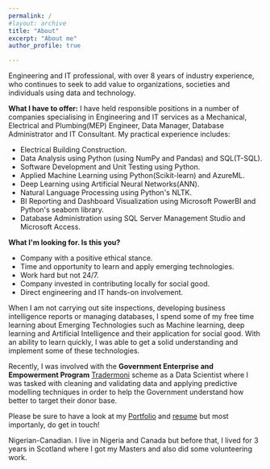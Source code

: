 ```yaml
---
permalink: /
#layout: archive
title: "About"
excerpt: "About me"
author_profile: true

---
```


Engineering and IT professional, with over 8 years of industry experience, who continues to seek to add value to organizations, societies and individuals using data and technology. 

__What I have to offer:__
I have held responsible positions in a number of companies specialising in Engineering and IT services as a Mechanical, Electrical and Plumbing(MEP) Engineer, Data Manager, Database Administrator and IT Consultant. My practical experience includes:
* Electrical Building Construction.
* Data Analysis using Python (using NumPy and Pandas) and SQL(T-SQL).
* Software Development and Unit Testing using Python.
* Applied Machine Learning using Python(Scikit-learn) and AzureML.
* Deep Learning using Artificial Neural Networks(ANN).
* Natural Language Processing using Python's NLTK.
* BI Reporting and Dashboard Visualization using Microsoft PowerBI and Python's seaborn library.
* Database Administration using SQL Server Management Studio and Microsoft Access.
 
__What I'm looking for.  Is this you?__
* Company with a positive ethical stance.
* Time and opportunity to learn and apply emerging technologies.
* Work hard but not 24/7.
* Company invested in contributing locally for social good.
* Direct engineering and IT hands-on involvement.

When I am not carrying out site inspections, developing business intelligence reports or managing databases, I spend some of my free time learning about Emerging Technologies such as Machine learning, deep learning and Artificial Intelligence and their application for social good. With an ability to learn quickly, I was able to get a solid understanding and implement some of these technologies.

Recently, I was involved with the **Government Enterprise and Empowerment Program** [Tradermoni](https://www.tradermoni.ng/index.html) scheme as a Data Scientist where I was tasked with cleaning and validating data and applying predictive modelling techniques in order to help the Government understand how better to target their donor base.

Please be sure to have a look at my [Portfolio](https://mralakija.github.io/portfolio/) and [resume](https://drive.google.com/open?id=1QlT44FZ8NBiYW9QrfaSURJgHPowDQsS2) but most importanly, do get in touch!

Nigerian-Canadian. I live in Nigeria and Canada but before that, I lived for 3 years in Scotland where I got my Masters and also did some volunteering work.


